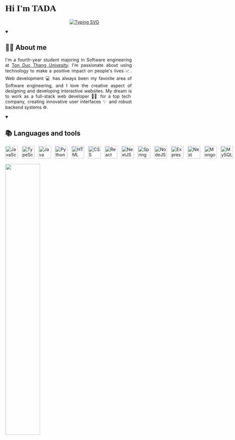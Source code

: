 
<h1 style="font-family: fira;font-weight:600;">Hi I'm <span class="name">TADA 👋</span></h1>

<p align="center">
<a href="https://git.io/typing-svg"><img src="https://readme-typing-svg.demolab.com?font=Fira+Code&pause=1000&color=0FF783&width=435&lines=Web+Developer+%3F;Fullstack+%3F;I+don't+know.+Just+love+tech+%3C3" alt="Typing SVG" /></a>
</p>

<details open>
<summary><h2 style=font-weight:700;">👨‍💻 About me</h2></summary>
<div class="about-wrapper" style="width:80%;">
<p class="about-content" style="text-align:justify;">
I&apos;m a fourth-year student majoring in Software engineering
at <a href="https://tdtu.edu.vn/">Ton Duc Thang Univesity</a>. I&apos;m passionate about using
technology to make a positive impact on people&apos;s lives 📈. Web development 💻 has always been my favorite area of Software
engineering, and I love the creative aspect of designing and
developing interactive websites. My dream  is to work as a
full-stack web developer 👨‍💻 for a top tech company, creating
innovative user interfaces ✨ and robust backend systems ⚙️.
</p>
</div>
</details>

<details open>
<summary><h2 style="font-weight:700;">📚 Languages and tools</h2></summary>
<div style="display:flex;gap:0.8rem;margin-top:20px;">
<img width="40px" alt="JavaScript" src="https://cdn.jsdelivr.net/gh/devicons/devicon/icons/javascript/javascript-plain.svg" />
<img width="40px" alt="TypeScript" src="https://cdn.jsdelivr.net/gh/devicons/devicon/icons/typescript/typescript-plain.svg" />
<img width="40px" alt="Java" src="https://cdn.jsdelivr.net/gh/devicons/devicon/icons/java/java-original.svg"/>
<img width="40px" alt="Python" src="https://cdn.jsdelivr.net/gh/devicons/devicon/icons/python/python-plain.svg" />
<img width="40px" alt="HTML" src="https://cdn.jsdelivr.net/gh/devicons/devicon/icons/html5/html5-plain.svg" />
<img width="40px" alt="CSS" src="https://cdn.jsdelivr.net/gh/devicons/devicon/icons/css3/css3-plain.svg" />
<img width="40px" alt="React" src="https://cdn.jsdelivr.net/gh/devicons/devicon/icons/react/react-original.svg" />
<img width="40px" alt="NextJS" src="https://cdn.jsdelivr.net/gh/devicons/devicon/icons/nextjs/nextjs-original.svg" />
<img width="40px" alt="Spring" src="https://cdn.jsdelivr.net/gh/devicons/devicon/icons/spring/spring-original.svg" />
<img width="40px" alt="NodeJS" src="https://cdn.jsdelivr.net/gh/devicons/devicon/icons/nodejs/nodejs-original.svg" />
<img width="40px" alt="Express" src="https://cdn.jsdelivr.net/gh/devicons/devicon/icons/express/express-original.svg" />
<img width="40px" alt="Nest" src="https://cdn.jsdelivr.net/gh/devicons/devicon/icons/nestjs/nestjs-plain.svg" />
<img width="40px" alt="MongoDB" src="https://cdn.jsdelivr.net/gh/devicons/devicon/icons/mongodb/mongodb-original.svg" />
<img width="40px" alt="MySQL" src="https://cdn.jsdelivr.net/gh/devicons/devicon/icons/mysql/mysql-original.svg" />
<img width="40px" alt="Redux" src="https://cdn.jsdelivr.net/gh/devicons/devicon/icons/redux/redux-original.svg" />
<img width="40px" alt="Docker" src="https://cdn.jsdelivr.net/gh/devicons/devicon/icons/docker/docker-original.svg" />
<img width="40px" alt="Git" src="https://cdn.jsdelivr.net/gh/devicons/devicon/icons/git/git-original.svg" />
<img width="40px" alt="GitHub" src="https://cdn.jsdelivr.net/gh/devicons/devicon/icons/github/github-original.svg" />
<img width="40px" alt="Linux" src="https://cdn.jsdelivr.net/gh/devicons/devicon/icons/linux/linux-original.svg" />
</div>
</details>
<br/>


<img align="left" width="47%" src="https://github-readme-stats.vercel.app/api/top-langs/?username=TADAinGit&theme=tokyonight&layout=compact"/>
<!--
**TADAinGit/TADAinGit** is a ✨ _special_ ✨ repository because its `README.md` (this file) appears on your GitHub profile.

Here are some ideas to get you started:

- 🔭 I’m currently working on ...
- 🌱 I’m currently learning ...
- 👯 I’m looking to collaborate on ...
- 🤔 I’m looking for help with ...
- 💬 Ask me about ...
- 📫 How to reach me: ...
- 😄 Pronouns: ...
- ⚡ Fun fact: ...
-->
